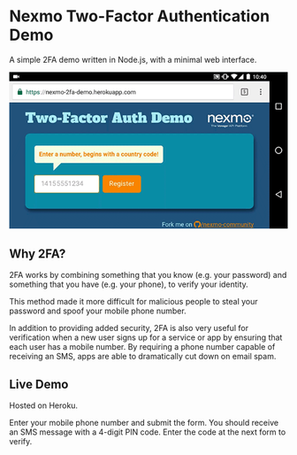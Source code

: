 # Nexmo Two-Factor Authentication Demo

A simple 2FA demo written in Node.js, with a minimal web interface.

![2FA Screenshot](https://github.com/nexmo-community/nexmo-2fa-demo/blob/master/views/screenshot.gif?raw=true)

## Why 2FA?

2FA works by combining something that you know (e.g. your password) and something
that you have (e.g. your phone), to verify your identity.

This method made it more difficult for malicious people to steal your password
and spoof your mobile phone number.

In addition to providing added security, 2FA is also very useful for verification
when a new user signs up for a service or app by ensuring that each user has a mobile number.
By requiring a phone number capable of receiving an SMS, apps are able to dramatically cut down on email spam.

## Live Demo
Hosted on Heroku.

Enter your mobile phone number and submit the form.
You should receive an SMS message with a 4-digit PIN code.
Enter the code at the next form to verify.
